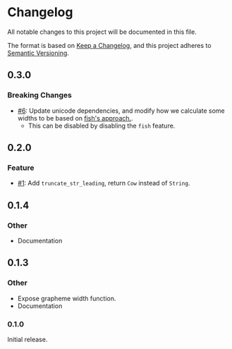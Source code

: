# Changelog

All notable changes to this project will be documented in this file.

The format is based on [Keep a Changelog](https://keepachangelog.com/en/1.0.0/),
and this project adheres to [Semantic Versioning](https://semver.org/spec/v2.0.0.html).

## 0.3.0

### Breaking Changes

- [#6](https://github.com/ClementTsang/unicode-ellipsis/pull/6): Update unicode dependencies,
  and modify how we calculate some widths to be based on [fish's approach.](https://github.com/ridiculousfish/widecharwidth).
  - This can be disabled by disabling the `fish` feature.

## 0.2.0

### Feature

- [#1](https://github.com/ClementTsang/unicode-ellipsis/pull/1): Add `truncate_str_leading`, return `Cow` instead of `String`.

## 0.1.4

### Other

- Documentation

## 0.1.3

### Other

- Expose grapheme width function.
- Documentation

### 0.1.0

Initial release.
